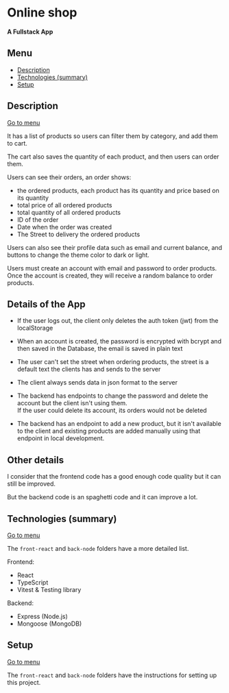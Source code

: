 # Online shop

**A Fullstack App**

## Menu
- [Description](#description)
- [Technologies (summary)](#technologies-summary)
- [Setup](#setup)

## Description
[Go to menu](#menu)

It has a list of products so users can filter them by category, and add them to cart.

The cart also saves the quantity of each product, and then users can order them.

Users can see their orders, an order shows:

- the ordered products, each product has its quantity and price based on its quantity
- total price of all ordered products
- total quantity of all ordered products
- ID of the order
- Date when the order was created
- The Street to delivery the ordered products

Users can also see their profile data such as email and current balance, and buttons to change the theme color to dark or light.

Users must create an account with email and password to order products.\
Once the account is created, they will receive a random balance to order products.

## Details of the App

- If the user logs out, the client only deletes the auth token (jwt) from the localStorage

- When an account is created, the password is encrypted with bcrypt and then saved in the Database, the email is saved in plain text

- The user can't set the street when ordering products, the street is a default text the clients has and sends to the server

- The client always sends data in json format to the server

- The backend has endpoints to change the password and delete the account but the client isn't using them.\
  If the user could delete its account, its orders would not be deleted

- The backend has an endpoint to add a new product, but it isn't available to the client and existing products are added manually using that endpoint in local development.

## Other details

I consider that the frontend code has a good enough code quality but it can still be improved.

But the backend code is an spaghetti code and it can improve a lot.

## Technologies (summary)
[Go to menu](#menu)

The `front-react` and `back-node` folders have a more detailed list.

Frontend:
- React
- TypeScript
- Vitest & Testing library

Backend:
- Express (Node.js)
- Mongoose (MongoDB)

## Setup
[Go to menu](#menu)

The `front-react` and `back-node` folders have the instructions for setting up this project.

